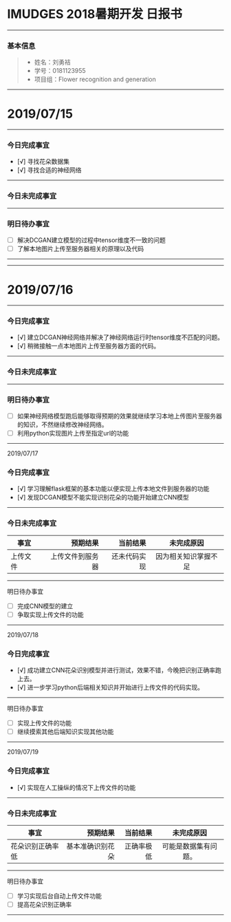 # IMUDGES 2018暑期开发 日报书
-------


### 基本信息
> * 姓名：刘勇袺
> * 学号：0181123955
> * 项目组：Flower recognition and generation

-------


# 2019/07/15

-------

### 今日完成事宜
- [√]  寻找花朵数据集
- [√]  寻找合适的神经网络 
-----
### 今日未完成事宜


------
### 明日待办事宜
- [ ] 解决DCGAN建立模型的过程中tensor维度不一致的问题
- [ ] 了解本地图片上传至服务器相关的原理以及代码
-------
-------


# 2019/07/16

-------

### 今日完成事宜
- [√]  建立DCGAN神经网络并解决了神经网络运行时tensor维度不匹配的问题。
- [√]  稍微接触一点本地图片上传至服务器方面的代码。
-----
### 今日未完成事宜
------
### 明日待办事宜
- [ ] 如果神经网络模型跑后能够取得预期的效果就继续学习本地上传图片至服务器的知识，不然继续修改神经网络。
- [ ] 利用python实现图片上传至指定url的功能
-------
2019/07/17
### 今日完成事宜
- [√]  学习理解flask框架的基本功能以便实现上传本地文件到服务器的功能
- [√]  发现DCGAN模型不能实现识别花朵的功能开始建立CNN模型
-----
### 今日未完成事宜


| 事宜     |预期结果| 当前结果  | 未完成原因   | 
| --------   | -----:  | -----:  | :----:  |
|  上传文件  | 上传文件到服务器 | 还未代码实现 | 因为相关知识掌握不足 |


------

明日待办事宜
- [ ] 完成CNN模型的建立
- [ ] 争取实现上传文件的功能
-----
2019/07/18
### 今日完成事宜
- [√]  成功建立CNN花朵识别模型并进行测试，效果不错，今晚把识别正确率跑上去。
- [√]  进一步学习python后端相关知识并开始进行上传文件的代码实现。
-----
明日待办事宜
- [ ] 实现上传文件的功能
- [ ] 继续摸索其他后端知识实现其他功能
-----
2019/07/19
### 今日完成事宜
- [√] 实现在人工操纵的情况下上传文件的功能
-----
### 今日未完成事宜


| 事宜     |预期结果| 当前结果  | 未完成原因   | 
| --------   | -----:  | -----:  | :----:  |
|  花朵识别正确率低  | 基本准确识别花朵 | 正确率极低 | 可能是数据集有问题。 |

-----
明日待办事宜
- [ ] 学习实现后台自动上传文件功能
- [ ] 提高花朵识别正确率
-----


